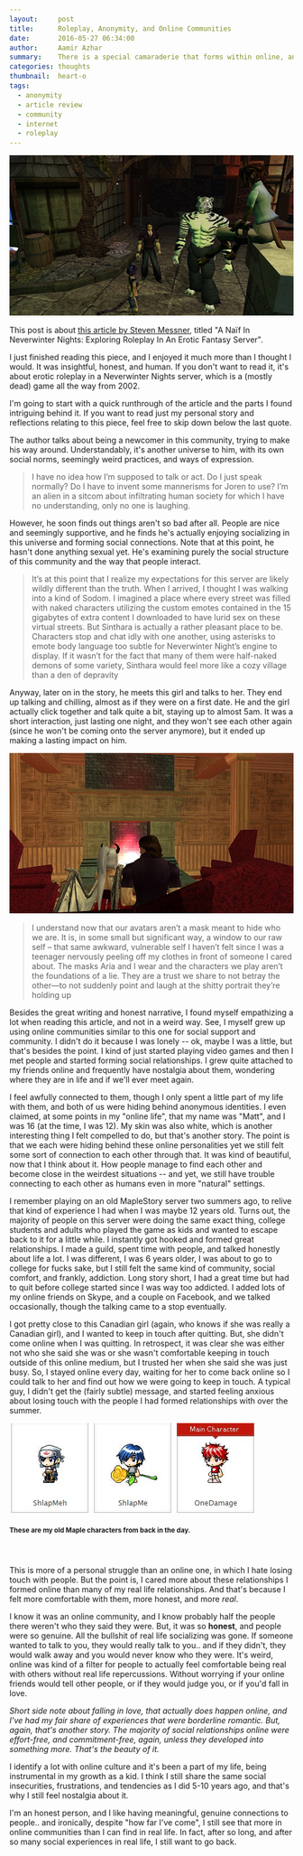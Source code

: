 ```yaml
---
layout:     post
title:      Roleplay, Anonymity, and Online Communities
date:       2016-05-27 06:34:00
author:     Aamir Azhar
summary:    There is a special camaraderie that forms within online, anonymous communities.
categories: thoughts
thumbnail:  heart-o
tags:
  - anonymity
  - article review
  - community
  - internet
  - roleplay
---
```


![Neverwinter-Nights-Roleplay-Screenshot](/resources/images/05-27-2016/nwneroticheader.jpg)

This post is about <a href="https://www.rockpapershotgun.com/2016/05/26/neverwinter-nights-erotic-server/">this article by Steven Messner</a>, titled "A Naïf In Neverwinter Nights: Exploring Roleplay In An Erotic Fantasy Server".

I just finished reading this piece, and I enjoyed it much more than I thought I would. It was insightful, honest, and human. If you don't want to read it, it's about erotic roleplay in a Neverwinter Nights server, which is a (mostly dead) game all the way from 2002.

I'm going to start with a quick runthrough of the article and the parts I found intriguing behind it. If you want to read just my personal story and reflections relating to this piece, feel free to skip down below the last quote.

The author talks about being a newcomer in this community, trying to make his way around. Understandably, it's another universe to him, with its own social norms, seemingly weird practices, and ways of expression.

> I have no idea how I’m supposed to talk or act. Do I just speak normally? Do I have to invent some mannerisms for Joren to use? I’m an alien in a sitcom about infiltrating human society for which I have no understanding, only no one is laughing.

However, he soon finds out things aren't so bad after all. People are nice and seemingly supportive, and he finds he's actually enjoying socializing in this universe and forming social connections. Note that at this point, he hasn't done anything sexual yet. He's examining purely the social structure of this community and the way that people interact.

> It’s at this point that I realize my expectations for this server are likely wildly different than the truth. When I arrived, I thought I was walking into a kind of Sodom. I imagined a place where every street was filled with naked characters utilizing the custom emotes contained in the 15 gigabytes of extra content I downloaded to have lurid sex on these virtual streets. But Sinthara is actually a rather pleasant place to be. Characters stop and chat idly with one another, using asterisks to emote body language too subtle for Neverwinter Night’s engine to display. If it wasn’t for the fact that many of them were half-naked demons of some variety, Sinthara would feel more like a cozy village than a den of depravity

Anyway, later on in the story, he meets this girl and talks to her. They end up talking and chilling, almost as if they were on a first date. He and the girl actually click together and talk quite a bit, staying up to almost 5am. It was a short interaction, just lasting one night, and they won't see each other again (since he won't be coming onto the server anymore), but it ended up making a lasting impact on him.

![Online Romance Fireside](/resources/images/05-27-2016/fireside_girl.jpg)

> I understand now that our avatars aren’t a mask meant to hide who we are. It is, in some small but significant way, a window to our raw self – that same awkward, vulnerable self I haven’t felt since I was a teenager nervously peeling off my clothes in front of someone I cared about. The masks Aria and I wear and the characters we play aren’t the foundations of a lie. They are a trust we share to not betray the other—to not suddenly point and laugh at the shitty portrait they’re holding up

Besides the great writing and honest narrative, I found myself empathizing a lot when reading this article, and not in a weird way. See, I myself grew up using online communities similar to this one for social support and community. I didn't do it because I was lonely -- ok, maybe I was a little, but that's besides the point. I kind of just started playing video games and then I met people and started forming social relationships. I grew quite attached to my friends online and frequently have nostalgia about them, wondering where they are in life and if we'll ever meet again.

I feel awfully connected to them, though I only spent a little part of my life with them, and both of us were hiding behind anonymous identities. I even claimed, at some points in my "online life", that my name was "Matt", and I was 16 (at the time, I was 12). My skin was also white, which is another interesting thing I felt compelled to do, but that's another story. The point is that we each were hiding behind these online personalities yet we still felt some sort of connection to each other through that. It was kind of beautiful, now that I think about it. How people manage to find each other and become close in the weirdest situations -- and yet, we still have trouble connecting to each other as humans even in more "natural" settings.

I remember playing on an old MapleStory server two summers ago, to relive that kind of experience I had when I was maybe 12 years old. Turns out, the majority of people on this server were doing the same exact thing, college students and adults who played the game as kids and wanted to escape back to it for a little while. I instantly got hooked and formed great relationships. I made a guild, spent time with people, and talked honestly about life a lot. I was different, I was 6 years older, I was about to go to college for fucks sake, but I still felt the same kind of community, social comfort, and frankly, addiction. Long story short, I had a great time but had to quit before college started since I was way too addicted. I added lots of my online friends on Skype, and a couple on Facebook, and we talked occasionally, though the talking came to a stop eventually.

I got pretty close to this Canadian girl (again, who knows if she was really a Canadian girl), and I wanted to keep in touch after quitting. But, she didn't come online when I was quitting. In retrospect, it was clear she was either not who she said she was or she wasn't comfortable keeping in touch outside of this online medium, but I trusted her when she said she was just busy. So, I stayed online every day, waiting for her to come back online so I could talk to her and find out how we were going to keep in touch. A typical guy, I didn't get the (fairly subtle) message, and started feeling anxious about losing touch with the people I had formed relationships with over the summer.

![My Old MapleStory Characters](/resources/images/05-27-2016/maple_characters.JPG)

#### <sup>These are my old Maple characters from back in the day.</sup>

&nbsp;

This is more of a personal struggle than an online one, in which I hate losing touch with people. But the point is, I cared more about these relationships I formed online than many of my real life relationships. And that's because I felt more comfortable with them, more honest, and more *real*.

I know it was an online community, and I know probably half the people there weren't who they said they were. But, it was so **honest**, and people were so genuine. All the bullshit of real life socializing was gone. If someone wanted to talk to you, they would really talk to you.. and if they didn't, they would walk away and you would never know who they were. It's weird, online was kind of a filter for people to actually feel comfortable being real with others without real life repercussions. Without worrying if your online friends would tell other people, or if they would judge you, or if you'd fall in love.

*Short side note about falling in love, that actually does happen online, and I've had my fair share of experiences that were borderline romantic. But, again, that's another story. The majority of social relationships online were effort-free, and commitment-free, again, unless they developed into something more. That's the beauty of it.*

I identify a lot with online culture and it's been a part of my life, being instrumental in my growth as a kid. I think I still share the same social insecurities, frustrations, and tendencies as I did 5-10 years ago, and that's why I still feel nostalgia about it.

I'm an honest person, and I like having meaningful, genuine connections to people.. and ironically, despite "how far I've come", I still see that more in online communities than I can find in real life. In fact, after so long, and after so many social experiences in real life, I still want to go back.

